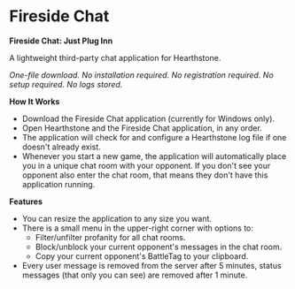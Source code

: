 # Fireside Chat
**Fireside Chat: Just Plug Inn**

A lightweight third-party chat application for Hearthstone.

*One-file download. No installation required. No registration required. No setup required. No logs stored.*

**How It Works**

* Download the Fireside Chat application (currently for Windows only).
* Open Hearthstone and the Fireside Chat application, in any order.
* The application will check for and configure a Hearthstone log file if one doesn't already exist.
* Whenever you start a new game, the application will automatically place you in a unique chat room with your opponent. If you don't see your opponent also enter the chat room, that means they don't have this application running.

**Features**

* You can resize the application to any size you want.
* There is a small menu in the upper-right corner with options to:
   * Filter/unfilter profanity for all chat rooms.
   * Block/unblock your current opponent's messages in the chat room.
   * Copy your current opponent's BattleTag to your clipboard.
* Every user message is removed from the server after 5 minutes, status messages (that only you can see) are removed after 1 minute.
